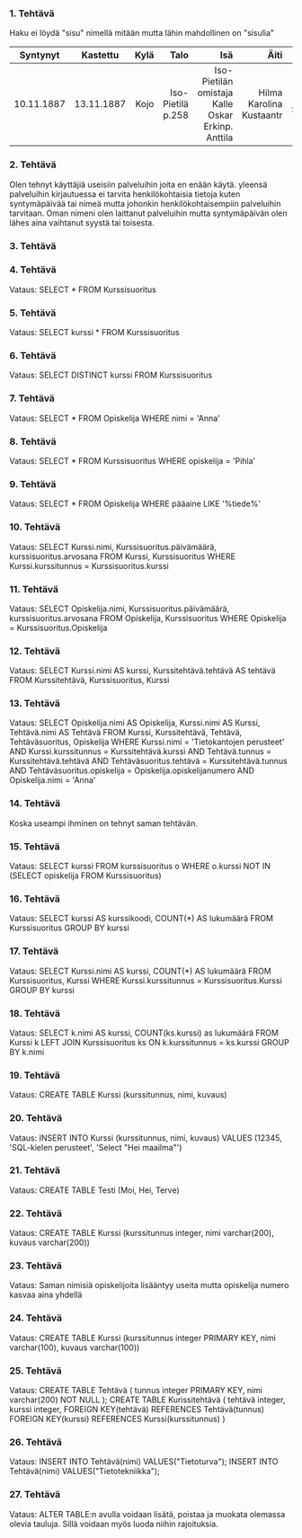 ### 1. Tehtävä
Haku ei löydä "sisu" nimellä mitään mutta lähin mahdollinen on "sisulia"

| Syntynyt     | Kastettu         | Kylä   | Talo   | Isä  | Äiti |Lapsi  |
| -------------|:----------------:| ------:|-------:|-----:|-----:|------:|
| 10.11.1887   | 13.11.1887       | Kojo   |	Iso-Pietilä p.258 | Iso-Pietilän omistaja Kalle Oskar Erkinp. Anttila | Hilma Karolina Kustaantr  | 	Hilja Sisulia |

### 2. Tehtävä
Olen tehnyt käyttäjiä useisiin palveluihin joita en enään käytä. yleensä palveluihin kirjautuessa ei tarvita henkilökohtaisia tietoja kuten syntymäpäivää tai nimeä mutta johonkin henkilökohtaisempiin palveluihin tarvitaan. Oman nimeni olen laittanut palveluihin mutta syntymäpäivän olen lähes aina vaihtanut syystä tai toisesta.

### 3. Tehtävä

### 4. Tehtävä
Vataus: SELECT * FROM Kurssisuoritus

### 5. Tehtävä
Vataus: SELECT kurssi * FROM Kurssisuoritus

### 6. Tehtävä
Vataus: SELECT DISTINCT kurssi FROM Kurssisuoritus

### 7. Tehtävä
Vataus: SELECT * FROM Opiskelija WHERE nimi = 'Anna'

### 8. Tehtävä
Vataus: SELECT * FROM Kurssisuoritus WHERE opiskelija = 'Pihla'

### 9. Tehtävä
Vataus: SELECT * FROM Opiskelija WHERE pääaine  LIKE '%tiede%'

### 10. Tehtävä
Vataus: SELECT Kurssi.nimi, Kurssisuoritus.päivämäärä, kurssisuoritus.arvosana
        FROM Kurssi, Kurssisuoritus
        WHERE Kurssi.kurssitunnus = Kurssisuoritus.kurssi
        
### 11. Tehtävä
Vataus: SELECT Opiskelija.nimi, Kurssisuoritus.päivämäärä, kurssisuoritus.arvosana 
        FROM Opiskelija, Kurssisuoritus 
        WHERE Opiskelija = Kurssisuoritus.Opiskelija

### 12. Tehtävä
Vataus: SELECT Kurssi.nimi AS kurssi, Kurssitehtävä.tehtävä AS tehtävä
        FROM Kurssitehtävä, Kurssisuoritus, Kurssi
        
### 13. Tehtävä
Vataus: SELECT Opiskelija.nimi AS Opiskelija, Kurssi.nimi AS Kurssi, Tehtävä.nimi AS Tehtävä
    FROM Kurssi, Kurssitehtävä, Tehtävä, Tehtäväsuoritus, Opiskelija
    WHERE Kurssi.nimi = 'Tietokantojen perusteet'
        AND Kurssi.kurssitunnus = Kurssitehtävä.kurssi
        AND Tehtävä.tunnus = Kurssitehtävä.tehtävä
        AND Tehtäväsuoritus.tehtävä = Kurssitehtävä.tunnus
        AND Tehtäväsuoritus.opiskelija = Opiskelija.opiskelijanumero
        AND Opiskelija.nimi = 'Anna'
        
### 14. Tehtävä
Koska useampi ihminen on tehnyt saman tehtävän.

### 15. Tehtävä
Vataus: SELECT kurssi FROM kurssisuoritus o
        WHERE o.kurssi
        NOT IN (SELECT opiskelija FROM Kurssisuoritus)
 
### 16. Tehtävä
Vataus: SELECT kurssi AS kurssikoodi, COUNT(*) AS lukumäärä
        FROM Kurssisuoritus GROUP BY kurssi

### 17. Tehtävä
Vataus: SELECT Kurssi.nimi AS kurssi, COUNT(*) AS lukumäärä
        FROM Kurssisuoritus, Kurssi 
        WHERE Kurssi.kurssitunnus = Kurssisuoritus.Kurssi
        GROUP BY kurssi
        
### 18. Tehtävä
Vataus: SELECT k.nimi AS kurssi, COUNT(ks.kurssi) as lukumäärä FROM Kurssi k LEFT JOIN Kurssisuoritus ks
        ON k.kurssitunnus = ks.kurssi GROUP BY k.nimi

### 19. Tehtävä
Vataus: CREATE TABLE Kurssi (kurssitunnus, nimi, kuvaus)
        
### 20. Tehtävä
Vataus: INSERT INTO Kurssi (kurssitunnus, nimi, kuvaus)
        VALUES (12345, 'SQL-kielen perusteet', 'Select "Hei maailma"')

### 21. Tehtävä
Vataus: CREATE TABLE Testi (Moi, Hei, Terve)

### 22. Tehtävä
Vataus: CREATE TABLE Kurssi (kurssitunnus integer, nimi varchar(200), kuvaus varchar(200))

### 23. Tehtävä
Vataus: Saman nimisiä opiskelijoita lisääntyy useita mutta opiskelija numero kasvaa aina yhdellä

### 24. Tehtävä
Vataus: CREATE TABLE Kurssi (kurssitunnus integer PRIMARY KEY, nimi varchar(100), kuvaus varchar(100))

### 25. Tehtävä
Vataus: CREATE TABLE Tehtävä
        (
        tunnus integer PRIMARY KEY,
        nimi varchar(200) NOT NULL
        );
        CREATE TABLE Kurissitehtävä
        (
        tehtävä integer, 
        kurssi integer,
        FOREIGN KEY(tehtävä) REFERENCES Tehtävä(tunnus)
        FOREIGN KEY(kurssi) REFERENCES Kurssi(kurssitunnus)
        )
        
### 26. Tehtävä
Vataus: INSERT INTO Tehtävä(nimi) VALUES("Tietoturva");
        INSERT INTO Tehtävä(nimi) VALUES("Tietotekniikka");
        
### 27. Tehtävä
Vataus: ALTER TABLE:n avulla voidaan lisätä, poistaa ja muokata olemassa olevia tauluja. Sillä voidaan myös luoda niihin rajoituksia.



        

